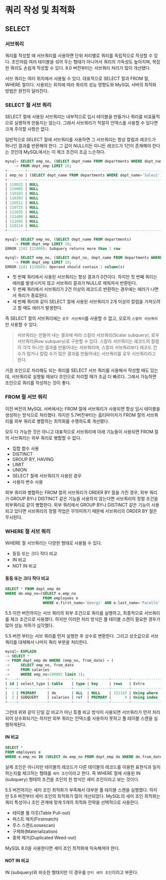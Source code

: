 # 쿼리 작성 및 최적화

## SELECT

### 서브쿼리

쿼리를 작성할 때 서브쿼리를 사용하면 단위 처리별로 쿼리를 독립적으로 작성할 수 있다.
조인처럼 여러 테이블을 섞어 두는 형태가 아니어서 쿼리의 가독성도 높아지며, 복잡한 쿼리도 손쉽게 작성할 수 있다.
8.0 버전부터는 서브쿼리 처리가 많이 개선됐다.
  
서브 쿼리는 여러 위치에서 사용될 수 있다. 대표적으로 SELECT 절과 FROM 절, WHERE 절이다.
사용되는 위치에 따라 쿼리의 성능 영향도와 MySQL 서버의 최적화 방법은 완전히 달라진다.

### SELECT 절 서브 쿼리

SELECT 절에 사용된 서브쿼리는 내부적으로 임시 테이블을 만들거나 쿼리를 비효율적으로 실행하게 만들지는 않는다.
그래서 서브쿼리가 적절히 인덱스를 사용할 수 있다면 크게 주의할 사항은 없다.
  
일반적으로 SELECT 절에 서브쿼리를 사용하면 그 서브쿼리는 항상 칼럼과 레코드가 하나인 결과를 반환해야 한다.
그 값이 NULL이든 아니든 레코드가 1건이 존재해야 한다는 것인데 MySQL에서는 이 체크 조건이 조금 느슨하다.

```SQL
mysql> SELECT emp_no, (SELECT dept_name FROM departments WHERE dept_name='Sales1')
    -> FROM dept_emp LIMIT 10;
+--------+--------------------------------------------------------------+
| emp_no | (SELECT dept_name FROM departments WHERE dept_name='Sales1') |
+--------+--------------------------------------------------------------+
| 110022 | NULL                                                         |
| 110085 | NULL                                                         |
| 110183 | NULL                                                         |
| 110303 | NULL                                                         |
| 110511 | NULL                                                         |
| 110725 | NULL                                                         |
| 111035 | NULL                                                         |
| 111400 | NULL                                                         |
| 111692 | NULL                                                         |
| 110114 | NULL                                                         |
+--------+--------------------------------------------------------------+

mysql> SELECT emp_no, (SELECT dept_name FROM departments)
    -> FROM dept_emp LIMIT 10;
ERROR 1242 (21000): Subquery returns more than 1 row

mysql> SELECT emp_no, (SELECT dept_no, dept_name FROM departments WHERE dept_name='Sales1')
    -> FROM dept_emp LIMIT 10;
ERROR 1241 (21000): Operand should contain 1 column(s)
```

- 첫 번째 쿼리에서 사용된 서브쿼리는 항상 결과가 0건이다. 하지만 첫 번째 쿼리는 에러를 발생시키지 않고 서브쿼리 결과가 NULL로 채워져서 반환된다.
- 두 번째 쿼리에서 서브쿼리가 2건 이상의 레코드르 반환하는 경우에는 에러가 나면서 쿼리가 종료된다.
- 세 번째 쿼리와 같이 SELECT 절에 사용된 서브쿼리가 2개 이상의 칼럼을 가져오려고 할 때도 에러가 발생한다.

즉 SELECT 절의 서브쿼리에는 `로우 서브쿼리`를 사용할 수 없고, 오로지 `스칼라 서브쿼리`만 사용할 수 있다.

> 서브쿼리는 만들어 내는 결과에 따라 스칼라 서브쿼리(Scalar subquery), 로우 서브쿼리(Row subquery)로 구분할 수 있다.
> 스칼라 서브쿼리는 레코드의 칼럼이 각각 하나인 결과를 만들어내는 서브쿼리며,
> 스칼라 서브쿼리보다 레코드 건수가 많거나 칼럼 수가 많은 결과를 만들어내는 서브쿼리를 로우 서브쿼리라고 한다.

가끔 조인으로 처리해도 되는 쿼리를 SELECT 서브 쿼리를 사용해서 작성할 때도 있는데, 서브쿼리로 실행될 때보다 조인으로 처리할 때가 조금 더 빠르다.
그래서 가능하면 조인으로 쿼리를 작성하는 것이 좋다.

### FROM 절 서브 쿼리

이전 버전의 MySQL 서버에서는 FROM 절에 서브쿼리가 사용되면 항상 임시 테이블을 생성하는 방식으로 처리했다.
하지만 5.7버전부터는 옵티마이저가 FROM 절의 서브쿼리를 외부 쿼리로 병합하는 최적화를 수행하도록 개선됐다.
  
모두 다 가능한 것은 아니고 대표적으로 서브쿼리에 아래 기능들이 사용되면 FROM 절의 서브쿼리는 외부 쿼리로 병합할 수 없다.

- 집합 함수 사용
- DISTINCT
- GROUP BY, HAVING
- LIMIT
- UNION
- SELECT 절에 서브쿼리가 사용된 경우
- 사용자 변수 사용

외부 쿼리와 병합하는 FROM 절의 서브쿼리가 ORDER BY 절을 가진 경우, 외부 쿼리가 GROUP BY나 DISTINCT 같은 기능을 사용하지 않는다면 서브쿼리의 정렬 조건을 외부쿼리로 같이 병합한다. 외부 쿼리에서 GROUP BY나 DISTINCT 같은 기능이 사용되고 있다면 서브쿼리의 정렬 작업은 무의미하기 때문에 서브쿼리의 ORDER BY 절은 무시된다.

### WHERE 절 서브 쿼리

WHERE 절 서브쿼리는 다양한 형태로 사용될 수 있다.

- 동등 또는 크다 작다 비교
- IN 비교
- NOT IN 비교

#### 동등 또는 크다 작다 비교

```SQL
SELECT * FROM dept_emp de
WHERE de.emp_no=(SELECT e.emp_no
                 FROM employees e
                 WHERE e.first_name='Georgi' AND e.last_name='Facello' LIMIT 1);
```

5.5 이전 버전까지는 서브 쿼리의 외부 조건으로 쿼리를 실행하고, 최종적으로 서브쿼리를 체크 조건으로 사용했다.
하지만 이러한 처리 방식은 풀 테이블 스캔이 필요한 경우가 많아 성능 저하가 심각했다.
  
5.5 버전 부터는 서브 쿼리를 먼저 실행한 후 상수로 변환한다. 그리고 상숫값으로 서브쿼리를 대체해서 나머지 쿼리 부분을 처리한다.
  
```sql
mysql> EXPLAIN
-> SELECT *
-> FROM dept_emp de WHERE (emp_no, from_date) = (
->     SELECT emp_no, from_date
->     FROM salaries
->     WHERE emp_no=100001 limit 1);
+----+-------------+----------+------+---------+--------+-------------+
| id | select_type | table    | type | key     | rows   | Extra       |
+----+-------------+----------+------+---------+--------+-------------+
|  1 | PRIMARY     | de       | ALL  | NULL    | 331143 | Using where |
|  2 | SUBQUERY    | salaries | ref  | PRIMARY |      4 | Using index |
+----+-------------+----------+------+---------+--------+-------------+
```

그런데 위와 같이 단일 값 비교가 아닌 튜플 비교 방식이 사용되면 서브쿼리가 먼저 처리되어 상수화되기는 하지만 외부 쿼리는
인덱스를 사용하지 못하고 풀 테이블 스캔을 실행하게된다.

#### IN 비교

```sql
SELECT *
FROM employees e
WHERE e.emp_no IN (SELECT de.emp_no FROM dept_emp de WHERE de.from_date='1999-01-01');
```

실제 조인은 아니지만 테이블의 레코드가 다른 테이블의 레코드를 이용한 표현식과 일치하는지를 체크하는 형태를 `세미 조인`이라고 한다.
즉 WHERE 절에 사용된 IN (subquery) 형태의 조건을 조인의 한 방식인 세미 조인이라고 보는 것이다.
  
5.5 버전까지는 세미 조인 최적화가 부족해서 대부분 풀 테이블 스캔을 실행했다. 하지만 5.6 버전부터 세미 조인의 최적화가 많이 개선되었다. MySQL의 세미 조인 최적화는 쿼리 특성이나 조인 관계에 맞게 5개의 최적화 전략을 선택적으로 사용한다.

- 테이블 풀 아웃(Table Pull-out)
- 퍼스트 매치(Firstmatch)
- 루스 스캔(Loosescan)
- 구체화(Materialization)
- 중복 제거(Duplicated Weed-out)

MySQL 8.0을 사용한다면 세미 조인 최적화에 익숙해져야 한다. 

#### NOT IN 비교

IN (subquery)와 비슷한 형태지만 이 경우를 `안티 세미 조인`이라고 부른다.





